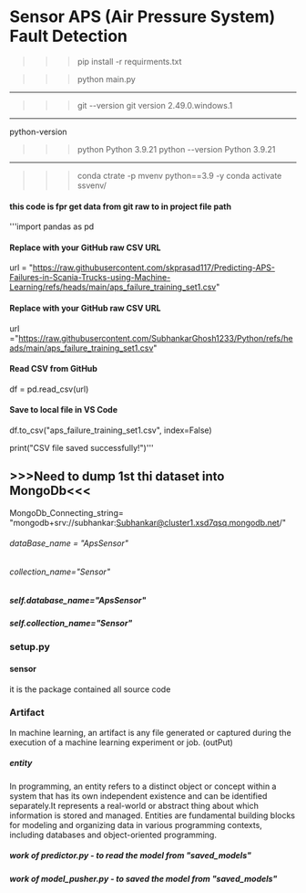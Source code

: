 # Sensor APS (Air Pressure System) Fault Detection

>>>pip install -r requirments.txt

>>>python main.py
---

>>>git --version
git version 2.49.0.windows.1
---
python-version
>>>python
Python 3.9.21
>>>python --version
Python 3.9.21

---
>>>conda ctrate -p mvenv python==3.9 -y
>>>conda activate  ssvenv/
>>>
#### this code is fpr get data from git raw to in project file path
'''import pandas as pd

#### Replace with your GitHub raw CSV URL
url = "https://raw.githubusercontent.com/skprasad117/Predicting-APS-Failures-in-Scania-Trucks-using-Machine-Learning/refs/heads/main/aps_failure_training_set1.csv"


#### Replace with your GitHub raw CSV URL
url ="https://raw.githubusercontent.com/SubhankarGhosh1233/Python/refs/heads/main/aps_failure_training_set1.csv"



#### Read CSV from GitHub
df = pd.read_csv(url)

#### Save to local file in VS Code
df.to_csv("aps_failure_training_set1.csv", index=False)

print("CSV file saved successfully!")'''

## >>>Need to dump 1st thi dataset into MongoDb<<<


MongoDb_Connecting_string= "mongodb+srv://subhankar:Subhankar@cluster1.xsd7qsq.mongodb.net/"
###### dataBase_name = "ApsSensor"
###### collection_name="Sensor"
#####            self.database_name="ApsSensor"
#####              self.collection_name="Sensor"
### setup.py 
#### sensor
it is the package contained all source code
### Artifact
In machine learning, an artifact is any file generated or captured during the execution of a machine learning experiment or job. (outPut)


##### entity
In programming, an entity refers to a distinct object or concept within a system that has its own independent existence and can be identified separately.It represents a real-world or abstract thing about which information is stored and managed. Entities are fundamental building blocks for modeling and organizing data in various programming contexts, including databases and object-oriented programming.  

##### work of predictor.py - to read the model from "saved_models"
##### work of model_pusher.py - to saved the model from "saved_models"